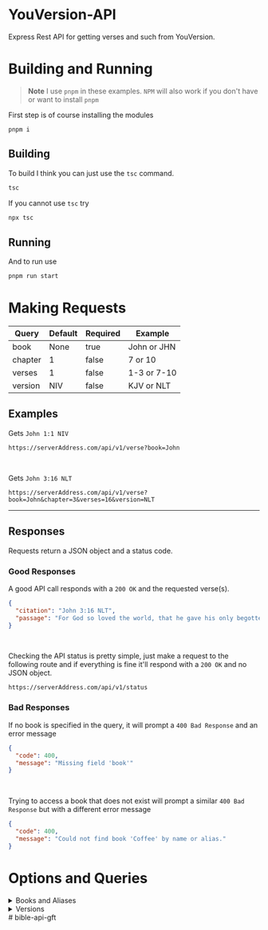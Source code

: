# YouVersion-API

Express Rest API for getting verses and such from YouVersion.

# Building and Running

> **Note**
> I use `pnpm` in these examples. `NPM` will also work if you don't have or want to install `pnpm`

First step is of course installing the modules

```
pnpm i
```

## Building

To build I think you can just use the `tsc` command.

```bash
tsc
```

If you cannot use `tsc` try

```bash
npx tsc
```

## Running

And to run use

```bash
pnpm run start
```

# Making Requests

| Query   | Default | Required | Example     |
| ------- | ------- | -------- | ----------- |
| book    | None    | true     | John or JHN |
| chapter | 1       | false    | 7 or 10     |
| verses  | 1       | false    | 1-3 or 7-10 |
| version | NIV     | false    | KJV or NLT  |

## Examples

Gets `John 1:1 NIV`

```
https://serverAddress.com/api/v1/verse?book=John
```

<br>

Gets `John 3:16 NLT`

```
https://serverAddress.com/api/v1/verse?book=John&chapter=3&verses=16&version=NLT
```

---

## Responses

Requests return a JSON object and a status code.

### Good Responses

A good API call responds with a `200 OK` and the requested verse(s).

```json
{
  "citation": "John 3:16 NLT",
  "passage": "For God so loved the world, that he gave his only begotten Son, that whosoever believeth in him should not perish, but have everlasting life."
}
```

<br>

Checking the API status is pretty simple, just make a request to the following route and if everything is fine it'll respond with a `200 OK` and no JSON object.
```
https://serverAddress.com/api/v1/status
```

### Bad Responses

If no book is specified in the query, it will prompt a `400 Bad Response` and an error message

```json
{
  "code": 400,
  "message": "Missing field 'book'"
}
```

<br>

Trying to access a book that does not exist will prompt a similar `400 Bad Response` but with a different error message

```json
{
  "code": 400,
  "message": "Could not find book 'Coffee' by name or alias."
}
```

# Options and Queries

<details>
<summary>Books and Aliases</summary>

| Book              | Alias |
| ----------------- | ----- |
| Genesis           | GEN   |
| Exodus            | EXO   |
| Leviticus         | LEV   |
| Numbers           | NUM   |
| Deuteronomy       | DEU   |
| Joshua            | JOS   |
| Judges            | JDG   |
| Ruth              | RUT   |
| 1st Samuel        | 1SA   |
| 2nd Samuel        | 2SA   |
| 1st Kings         | 1KI   |
| 2nd Kings         | 2KI   |
| 1st Chronicles    | 1CH   |
| 2nd Chronicles    | 2CH   |
| Ezra              | EZR   |
| Nehemiah          | NEH   |
| Esther            | EST   |
| Job               | JOB   |
| Psalms            | PSA   |
| Proverbs          | PRO   |
| Ecclesiastes      | ECC   |
| Song of Songs     | SNG   |
| Isaiah            | ISA   |
| Jeremiah          | JER   |
| Lamentations      | LAM   |
| Ezekiel           | EZK   |
| Daniel            | DAN   |
| Hosea             | HOS   |
| Joel              | JOL   |
| Amos              | AMO   |
| Obadiah           | OBA   |
| Jonah             | JON   |
| Micah             | MIC   |
| Nahum             | NAM   |
| Habakkuk          | HAB   |
| Zephaniah         | ZEP   |
| Haggai            | HAG   |
| Zechariah         | ZEC   |
| Malachi           | MAL   |
| Matthew           | MAT   |
| Mark              | MRK   |
| Luke              | LUK   |
| John              | JHN   |
| Acts              | ACT   |
| Romans            | ROM   |
| 1st Corinthians   | 1CO   |
| 2nd Corinthians   | 2CO   |
| Galatians         | GAL   |
| Ephesians         | EPH   |
| Philippians       | PHP   |
| Colossians        | COL   |
| 1st Thessalonians | 1TH   |
| 2nd Thessalonians | 2TH   |
| 1st Timothy       | 1TI   |
| 2nd Timothy       | 2TI   |
| Titus             | TIT   |
| Philemon          | PHM   |
| Hebrews           | HEB   |
| James             | JAS   |
| 1st Peter         | 1PE   |
| 2nd Peter         | 2PE   |
| 1st John          | 1JN   |
| 2nd John          | 2JN   |
| 3rd John          | 3JN   |
| Jude              | JUD   |
| Revelation        | REV   |

</details>

<details>
<summary>Versions</summary>

| Versions | ID   |
| -------- | ---- |
| AMP      | 1588 |
| ICL00D   | 1196 |
| KJV      | 1    |
| NIV      | 111  |
| NLT      | 116  |
| NR06     | 122  |
| VULG     | 823  |

</details>
# bible-api-gft
